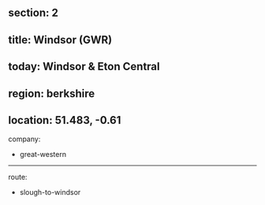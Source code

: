﻿section: 2
----
title: Windsor (GWR)
----
today: Windsor & Eton Central
----
region: berkshire
----
location: 51.483, -0.61
----
company:
- great-western
----
route:
- slough-to-windsor
